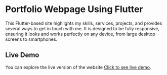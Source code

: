 # Portfolio Webpage Using Flutter

This Flutter-based site highlights my skills, services, projects, and provides several ways to get in touch with me. It is designed to be fully responsive, ensuring it looks and works perfectly on any device, from large desktop screens to smartphones.

## Live Demo

You can explore the live version of the website [Click to see live demo](https://yasser-rostom.github.io/).
